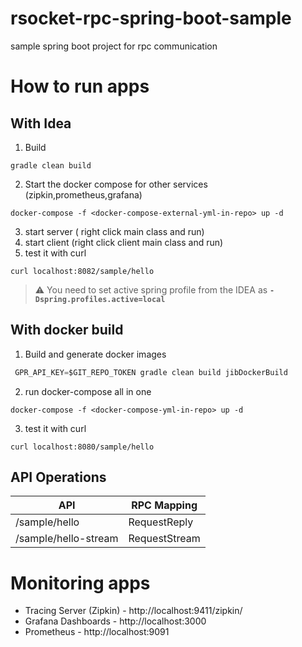 # rsocket-rpc-spring-boot-sample
sample spring boot project for rpc communication


# How to run apps
## With Idea
1. Build
```
gradle clean build
```
2. Start the docker compose for other services (zipkin,prometheus,grafana)
```docker
docker-compose -f <docker-compose-external-yml-in-repo> up -d
``` 
3. start server ( right click main class and run)
4. start client (right click client main class and run)
5. test it with curl
```
curl localhost:8082/sample/hello
```

> :warning: You need to set active spring profile from the IDEA as 
> **`-Dspring.profiles.active=local`**

## With docker build

1. Build and generate docker images

```groovy
 GPR_API_KEY=$GIT_REPO_TOKEN gradle clean build jibDockerBuild
```

2. run docker-compose all in one
```docker
docker-compose -f <docker-compose-yml-in-repo> up -d
```
3. test it with curl
```
curl localhost:8080/sample/hello
```

## API Operations
API | RPC Mapping
------------ | -------------
/sample/hello | RequestReply
/sample/hello-stream | RequestStream

# Monitoring apps
* Tracing Server (Zipkin) - http://localhost:9411/zipkin/
* Grafana Dashboards - http://localhost:3000
* Prometheus - http://localhost:9091 


